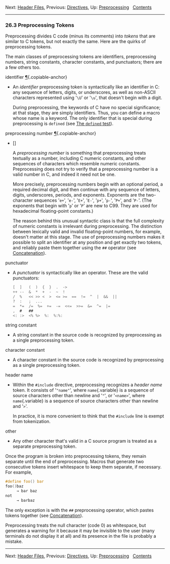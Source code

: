 Next: [Header Files](Header-Files.md), Previous:
[Directives](Directives.md), Up: [Preprocessing](Preprocessing.md)  
[Contents](index.md#SEC_Contents "Table of contents")  

------------------------------------------------------------------------


### 26.3 Preprocessing Tokens 


Preprocessing divides C code (minus its comments) into *tokens* that are
similar to C tokens, but not exactly the same. Here are the quirks of
preprocessing tokens.

The main classes of preprocessing tokens are identifiers, preprocessing
numbers, string constants, character constants, and punctuators; there
are a few others too.

identifier [¶](#index-identifiers-1){.copiable-anchor}

-   An *identifier* preprocessing token is syntactically like an
    identifier in C: any sequence of letters, digits, or underscores, as
    well as non-ASCII characters represented using '`\U`' or
    '`\u`', that doesn't begin with a digit.

    During preprocessing, the keywords of C have no special
    significance; at that stage, they are simply identifiers. Thus, you
    can define a macro whose name is a keyword. The only identifier that
    is special during preprocessing is `defined` (see [The `defined`
    test](defined.md)).

preprocessing number [¶](#index-numbers_002c-preprocessing){.copiable-anchor}

-   []

    A *preprocessing number* is something that preprocessing treats
    textually as a number, including C numeric constants, and other
    sequences of characters which resemble numeric constants.
    Preprocessing does not try to verify that a preprocessing number is
    a valid number in C, and indeed it need not be one.

    More precisely, preprocessing numbers begin with an optional period,
    a required decimal digit, and then continue with any sequence of
    letters, digits, underscores, periods, and exponents. Exponents are
    the two-character sequences '`e+`', '`e-`',
    '`E+`', '`E-`', '`p+`', '`p-`',
    '`P+`', and '`P-`'. (The exponents that begin with
    '`p`' or '`P`' are new to C99. They are used for
    hexadecimal floating-point constants.)

    The reason behind this unusual syntactic class is that the full
    complexity of numeric constants is irrelevant during preprocessing.
    The distinction between lexically valid and invalid floating-point
    numbers, for example, doesn't matter at this stage. The use of
    preprocessing numbers makes it possible to split an identifier at
    any position and get exactly two tokens, and reliably paste them
    together using the `##` operator (see
    [Concatenation](Concatenation.md)).

punctuator

-   A *punctuator* is syntactically like an operator. These are the
    valid punctuators:

    
    ``` C
    [  ]   (  )  {  }  .  ->
    ++ --  &  *  +  -  ~  !
    /  %   << >> <  >  <= >=  ==  !=  ^  |  &&  ||
    ?  :   ;  ...
    =  *=  /=  %=  +=  -=  <<=  >>=  &=  ^=  |=
    ,  #   ##
    <: :>  <% %>  %:  %:%:
    ```
    

string constant

-   A string constant in the source code is recognized by preprocessing
    as a single preprocessing token.

character constant

-   A character constant in the source code is recognized by
    preprocessing as a single preprocessing token.

header name

-   Within the `#include` directive, preprocessing recognizes a *header
    name* token. It consists of '`"name"`', where
    `name`{.variable} is a sequence of source characters other than
    newline and '`"`', or '`<name>`', where
    `name`{.variable} is a sequence of source characters other than
    newline and '`>`'.

    In practice, it is more convenient to think that the `#include` line
    is exempt from tokenization.

other

-   Any other character that's valid in a C source program is treated as
    a separate preprocessing token.

Once the program is broken into preprocessing tokens, they remain
separate until the end of preprocessing. Macros that generate two
consecutive tokens insert whitespace to keep them separate, if
necessary. For example,

``` C
#define foo() bar
foo()baz
     → bar baz
not
     → barbaz
```

The only exception is with the `##` preprocessing operator, which pastes
tokens together (see [Concatenation](Concatenation.md)).

Preprocessing treats the null character (code 0) as whitespace, but
generates a warning for it because it may be invisible to the user (many
terminals do not display it at all) and its presence in the file is
probably a mistake.

------------------------------------------------------------------------

Next: [Header Files](Header-Files.md), Previous:
[Directives](Directives.md), Up: [Preprocessing](Preprocessing.md)  
[Contents](index.md#SEC_Contents "Table of contents")  
